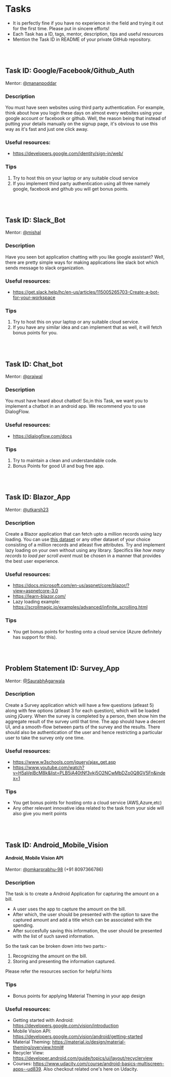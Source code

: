 # Tasks

* It is perfectly fine if you have no experience in the field and trying it out for the first time. Please put in sincere efforts!
* Each Task has a ID, tags, mentor, description, tips and useful resources
* Mention the Task ID in README of your private GitHub repository. 

<br> <br> 
## Task ID: Google/Facebook/Github_Auth
Mentor: [@mananpoddar](https://github.com/mananpoddar)

### Description
You must have seen websites using third party authentication. For example, think about how you login these days on almost every 
websites using your google account or facebook or github. Well, the reason being that instead of putting your details manually
on the signup page, it's obvious to use this way as it's fast and just one click away.

### Useful resources:
* https://developers.google.com/identity/sign-in/web/

### Tips 
1. Try to host this on your laptop or any suitable cloud service
2. If you implement third party authentication using all three namely google, facebook and github you will get bonus points.

<br> <br> 
## Task ID: Slack_Bot
Mentor: [@mishal](https://github.com/mishal23)

### Description
Have you seen bot application chatting with you like google assistant? Well, there are pretty simple ways for making applications like slack bot which sends message to slack organization. 

### Useful resources:
* https://get.slack.help/hc/en-us/articles/115005265703-Create-a-bot-for-your-workspace

### Tips
1. Try to host this on your laptop or any suitable cloud service.
2. If you have any similar idea and can implement that as well, it will fetch bonus points for you.

<br> <br>
## Task ID: Chat_bot
Mentor: [@prajwal](https://github.com/prajwal27)

### Description
You must have heard about chatbot! So,in this Task, we want you to implement a chatbot in an android app.
We recommend you to use DialogFlow.

### Useful resources:
* https://dialogflow.com/docs

### Tips
1. Try to maintain a clean and understandable code.
2. Bonus Points for good UI and bug free app.

<br> <br> 
## Task ID: Blazor_App
Mentor: [@utkarsh23](https://github.com/utkarsh23)

### Description
Create a Blazor application that can fetch upto a million records using lazy loading. You can use [this dataset](http://downloads.majestic.com/majestic_million.csv) or any other dataset of your choice consisting of a million records and atleast five attributes. Try and implement lazy loading on your own without using any library. Specifics like *how many records to load per scroll event* must be chosen in a manner that provides the best user experience.
### Useful resources:
* https://docs.microsoft.com/en-us/aspnet/core/blazor/?view=aspnetcore-3.0
* https://learn-blazor.com/
* Lazy loading example: https://scrollmagic.io/examples/advanced/infinite_scrolling.html

### Tips
* You get bonus points for hosting onto a cloud service (Azure definitely has support for this).

<br> <br>
## Problem Statement ID: Survey_App
Mentor: [@SaurabhAgarwala](https://github.com/SaurabhAgarwala)

### Description
Create a Survey application which will have a few questions (atleast 5) along with few options (atleast 3 for each question), which will be loaded using jQuery. When the survey is  completed by a person, then show him the aggregate result of the survey until that time. The app should have a decent UI, and a smooth-flow between parts of the survey and the results. There should also be authentication of the user and hence restricting a particular user to take the survey only one time.
### Useful resources:
* https://www.w3schools.com/jquery/ajax_get.asp
* https://www.youtube.com/watch?v=H5aVejBcM8k&list=PLB5jA40tNf3vkj5O2NCwMbDZo0Q8GV5Fn&index=1

### Tips
* You get bonus points for hosting onto a cloud service (AWS,Azure,etc)
* Any other relevant innovative idea related to the task from your side will also give you merit points

<br> <br>
## Task ID: Android_Mobile_Vision
#### Android, Mobile Vision API

Mentor: [@omkarprabhu-98](https://github.com/omkarprabhu-98) (+91 8097366786)

### Description
The task is to create a Android Application for capturing the amount on a bill. 
* A user uses the app to capture the amount on the bill. 
* After which, the user should be presented with the option to save the captured amount and add a title which can be associated with the spending. 
* After succesfully saving this information, the user should be presented with the list of such saved information.

So the task can be broken down into two parts:-
1. Recognizing the amount on the bill. 
2. Storing and presenting the information captured.

Please refer the resources section for helpful hints

### Tips
* Bonus points for applying Material Theming in your app design

### Useful resources:
* Getting started with Android: https://developers.google.com/vision/introduction
* Mobile Vision API: https://developers.google.com/vision/android/getting-started
* Material Theming: https://material.io/design/material-theming/overview.html#
* Recycler View: https://developer.android.com/guide/topics/ui/layout/recyclerview
* Courses: https://www.udacity.com/course/android-basics-multiscreen-apps--ud839. Also checkout related one's here on Udacity.

<br> <br> 
